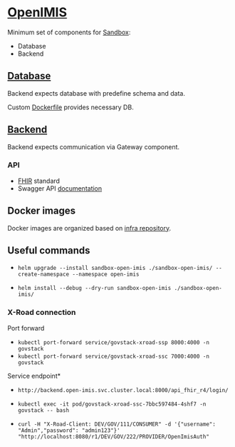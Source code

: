 # [OpenIMIS](https://github.com/openimis) 

Minimum set of components for [Sandbox](https://github.com/GovStackWorkingGroup/sandbox):

* Database
* Backend
## [Database](https://github.com/openimis/database_postgresql) 

Backend expects database with predefine schema and data.

Custom [Dockerfile](https://github.com/openimis/database_postgresql/blob/main/Dockerfile) provides necessary DB.

## [Backend](https://github.com/openimis/openimis-be_py.git)

Backend expects communication via Gateway component.

### API

* [FHIR](https://en.wikipedia.org/wiki/Fast_Healthcare_Interoperability_Resources) standard
* Swagger API [documentation](https://dev-mssql.s1.openimis.org/api/api_fhir_r4/docs/swagger/) 


## Docker images

Docker images are organized based on [infra repository](https://github.com/GovStackWorkingGroup/sandbox-infra).

## Useful commands

* `helm upgrade --install sandbox-open-imis ./sandbox-open-imis/ --create-namespace --namespace open-imis`

* `helm install --debug --dry-run sandbox-open-imis ./sandbox-open-imis/`

### X-Road connection 

Port forward
* `kubectl port-forward service/govstack-xroad-ssp 8000:4000 -n govstack`
* `kubectl port-forward service/govstack-xroad-ssc 7000:4000 -n govstack`

Service endpoint* 
* `http://backend.open-imis.svc.cluster.local:8000/api_fhir_r4/login/`

* `kubectl exec -it pod/govstack-xroad-ssc-7bbc597484-4shf7 -n govstack -- bash`
* `curl -H "X-Road-Client: DEV/GOV/111/CONSUMER" -d '{"username": "Admin","password": "admin123"}' "http://localhost:8080/r1/DEV/GOV/222/PROVIDER/OpenImisAuth"`

